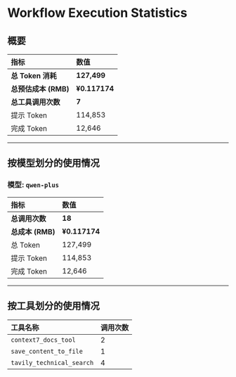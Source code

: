 # Workflow Execution Statistics

## 概要

| 指标 | 数值 |
| :--- | :--- |
| **总 Token 消耗** | **127,499** |
| **总预估成本 (RMB)** | **¥0.117174** |
| **总工具调用次数** | **7** |
| 提示 Token | 114,853 |
| 完成 Token | 12,646 |

---

## 按模型划分的使用情况


### 模型: `qwen-plus`

| 指标 | 数值 |
| :--- | :--- |
| **总调用次数** | **18** |
| **总成本 (RMB)** | **¥0.117174** |
| 总 Token | 127,499 |
| 提示 Token | 114,853 |
| 完成 Token | 12,646 |

---

## 按工具划分的使用情况

| 工具名称 | 调用次数 |
| :--- | :--- |
| `context7_docs_tool` | 2 |
| `save_content_to_file` | 1 |
| `tavily_technical_search` | 4 |
